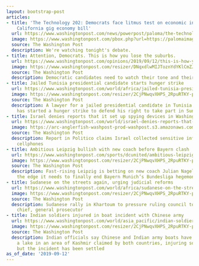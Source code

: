 ```yaml
---
layout: bootstrap-post
articles:
- title: 'The Technology 202: Democrats face litmus test on economic inequality with
    California gig economy bill'
  url: https://www.washingtonpost.com/news/powerpost/paloma/the-technology-202/2019/09/12/the-technology-202-democrats-face-litmus-test-on-income-inequality-with-california-gig-economy-bill/5d791d2688e0fa7bb93a8aaa/
  image: https://www.washingtonpost.com/pbox.php?url=https://palomaimages.washingtonpost.com/pr2/4c878b7c3a5650b6b04a31a2c9e2b423-4253-2832-70-8-55DLS2GPSII6TJRABKIWK3L5WY.jpg&w=1484&op=resize&opt=1&filter=antialias&t=20170517
  source: The Washington Post
  description: We're watching tonight's debate.
- title: Attention, Democrats. This is how you lose the suburbs.
  url: https://www.washingtonpost.com/opinions/2019/09/12/this-is-how-you-lose-suburbs/
  image: https://www.washingtonpost.com/resizer/DNqxdlwMIJToznYdYKlCmZJt0Ls=/1484x0/arc-anglerfish-washpost-prod-washpost.s3.amazonaws.com/public/IMEOQJHBQEI6RORQU7PNATMPVQ.jpg
  source: The Washington Post
  description: Democratic candidates need to watch their tone and their wish lists.
- title: Jailed Tunisia presidential candidate starts hunger strike
  url: https://www.washingtonpost.com/world/africa/jailed-tunisia-presidential-candidate-starts-hunger-strike/2019/09/12/4ebf2c20-d55d-11e9-8924-1db7dac797fb_story.html
  image: https://www.washingtonpost.com/resizer/2CjPNwqvXHPS_2RpuRTKY-p3eVo=/1484x0/www.washingtonpost.com/pb/resources/img/twp-social-share.png
  source: The Washington Post
  description: A lawyer for a jailed presidential candidate in Tunisia says his client
    has started a hunger strike to defend his right to take part in Sunday's election
- title: Israel denies reports that it set up spying devices in Washington
  url: https://www.washingtonpost.com/world/israel-denies-reports-that-it-set-up-spying-devices-in-washington/2019/09/12/badf420e-d54f-11e9-9610-fb56c5522e1c_story.html
  image: https://arc-anglerfish-washpost-prod-washpost.s3.amazonaws.com/public/QDI2J6WVLQI6TBVMB4SQZSIXLA.jpg
  source: The Washington Post
  description: Report in Politico claims Israel collected sensitive information from
    cellphones
- title: Ambitious Leipzig bullish with new coach before Bayern clash
  url: https://www.washingtonpost.com/sports/dcunited/ambitious-leipzig-bullish-with-new-coach-before-bayern-clash/2019/09/12/726e1f2e-d55c-11e9-8924-1db7dac797fb_story.html
  image: https://www.washingtonpost.com/resizer/2CjPNwqvXHPS_2RpuRTKY-p3eVo=/1484x0/www.washingtonpost.com/pb/resources/img/twp-social-share.png
  source: The Washington Post
  description: Fast-rising Leipzig is betting on new coach Julian Nagelsmann to provide
    the edge it needs to finally end Bayern Munich’s Bundesliga hegemony
- title: Sudanese on the streets again, urging judicial reforms
  url: https://www.washingtonpost.com/world/africa/sudanese-on-the-streets-again-urging-judicial-reforms/2019/09/12/958c9fb8-d55b-11e9-8924-1db7dac797fb_story.html
  image: https://www.washingtonpost.com/resizer/2CjPNwqvXHPS_2RpuRTKY-p3eVo=/1484x0/www.washingtonpost.com/pb/resources/img/twp-social-share.png
  source: The Washington Post
  description: Sudanese rally in Khartoum to pressure ruling council to sack judiciary
    chief, general prosecutor
- title: Indian soldiers injured in boat incident with Chinese army
  url: https://www.washingtonpost.com/world/asia_pacific/indian-soldiers-injured-in-boat-incident-with-chinese-army/2019/09/12/05cd2622-d55b-11e9-8924-1db7dac797fb_story.html
  image: https://www.washingtonpost.com/resizer/2CjPNwqvXHPS_2RpuRTKY-p3eVo=/1484x0/www.washingtonpost.com/pb/resources/img/twp-social-share.png
  source: The Washington Post
  description: Indian officials say Chinese and Indian army boats have collided on
    a lake in an area of Kashmir claimed by both countries, injuring some Indian soldiers,
    but the incident has been settled
as_of_date: '2019-09-12'
---
```


